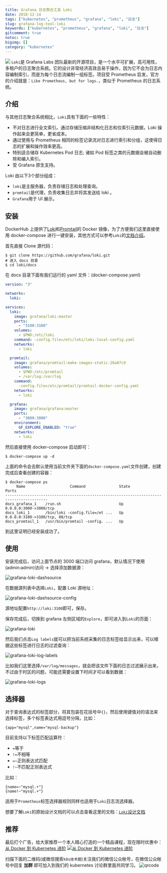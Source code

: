 ```yaml
---
title: Grafana 日志聚合工具 Loki
date: 2018-12-14
tags: ["kubernetes", "prometheus", "grafana", "loki", "日志"]
slug: grafana-log-tool-loki
keywords: ["kubernetes", "prometheus", "grafana", "loki", "日志"]
gitcomment: true
notoc: true
bigimg: []
category: "kubernetes"
---
```

![](/img/posts/grafana-loki-cover.png)
`Loki`是 Grafana Labs 团队最新的开源项目，是一个水平可扩展，高可用性，多租户的日志聚合系统。它的设计非常经济高效且易于操作，因为它不会为日志内容编制索引，而是为每个日志流编制一组标签。项目受 Prometheus 启发，官方的介绍就是：`Like Prometheus, but for logs.`，类似于 Prometheus 的日志系统。

<!--more-->

## 介绍
与其他日志聚合系统相比，`Loki`具有下面的一些特性：

* 不对日志进行全文索引。通过存储压缩非结构化日志和仅索引元数据，Loki 操作起来会更简单，更省成本。
* 通过使用与 Prometheus 相同的标签记录流对日志进行索引和分组，这使得日志的扩展和操作效率更高。
* 特别适合储存 Kubernetes Pod 日志; 诸如 Pod 标签之类的元数据会被自动删除和编入索引。
* 受 Grafana 原生支持。

Loki 由以下3个部分组成：

* `loki`是主服务器，负责存储日志和处理查询。
* `promtail`是代理，负责收集日志并将其发送给 loki 。
* `Grafana`用于 UI 展示。

## 安装
DockerHub 上提供了[Loki](https://hub.docker.com/r/grafana/loki/)和[Promtail](https://hub.docker.com/r/grafana/promtail/)的 Docker 镜像，为了方便我们这里直接使用 docker-compose 进行一键安装，其他方式可以参考`Loki`的[文档介绍](https://github.com/grafana/loki)。

首先直接 Clone 源代码：
```shell
$ git clone https://github.com/grafana/loki.git
# 进入 docs 目录
$ cd loki/docs
```

在 docs 目录下面有我们运行的 yaml 文件：(docker-compose.yaml)
```yaml
version: "3"

networks:
  loki:

services:
  loki:
    image: grafana/loki:master
    ports:
      - "3100:3100"
    volumes:
      - $PWD:/etc/loki
    command: -config.file=/etc/loki/loki-local-config.yaml
    networks:
      - loki

  promtail:
    image: grafana/promtail:make-images-static-26a87c9
    volumes:
      - $PWD:/etc/promtail
      - /var/log:/var/log
    command:
      -config.file=/etc/promtail/promtail-docker-config.yaml
    networks:
      - loki

  grafana:
    image: grafana/grafana:master
    ports:
      - "3000:3000"
    environment:
      GF_EXPLORE_ENABLED: "true"
    networks:
      - loki
```

然后直接使用 docker-compose 启动即可：
```shell
$ docker-compose up -d
```

上面的命令会去默认使用当前文件夹下面的`docker-compose.yaml`文件创建，创建完成后查看创建的容器：
```shell
$ docker-compose ps
     Name                    Command               State               Ports
-----------------------------------------------------------------------------------------
docs_grafana_1    /run.sh                          Up      0.0.0.0:3000->3000/tcp
docs_loki_1       /bin/loki -config.file=/et ...   Up      0.0.0.0:3100->3100/tcp, 80/tcp
docs_promtail_1   /usr/bin/promtail -config. ...   Up
```

到这里证明已经安装成功了。

## 使用
安装完成后，访问上面节点的 3000 端口访问 grafana，默认情况下使用(admin:admin)访问 -> 选择添加数据源：

![grafana-loki-dashsource](/img/posts/grafana-loki-dashsource.png)

在数据源列表中选择`Loki`，配置 Loki 源地址：

![grafana-loki-dashsource-config](/img/posts/grafana-loki-dashsource-config.png)

源地址配置`http://loki:3100`即可，保存。

保存完成后，切换到 grafana 左侧区域的`Explore`，即可进入到`Loki`的页面：

![grafana-loki](/img/posts/grafana-loki.png)

然后我们点击`Log labels`就可以把当前系统采集的日志标签给显示出来，可以根据这些标签进行日志的过滤查询：

![grafana-loki-log-labels](/img/posts/grafana-loki-log-labels.png)

比如我们这里选择`/var/log/messages`，就会把该文件下面的日志过滤展示出来，不过由于时区的问题，可能还需要设置下时间才可以看到数据：

![grafana-loki-logs](/img/posts/grafana-loki-logs.png)

## 选择器
对于查询表达式的标签部分，将其包装在花括号中`{}`，然后使用键值对的语法来选择标签，多个标签表达式用逗号分隔，比如：
```shell
{app="mysql",name="mysql-backup"}
```

目前支持以下标签匹配运算符：

* `=`等于
* `!=`不相等
* `=~`正则表达式匹配
* `!~`不匹配正则表达式

比如：
```shell
{name=~"mysql.+"}
{name!~"mysql.+"}
```

适用于`Prometheus`标签选择器规则同样也适用于`Loki`日志流选择器。

想要了解`Loki`的原始设计文档的可以点击查看这里的文档：[`Loki`设计文档](https://docs.google.com/document/d/11tjK_lvp1-SVsFZjgOTr1vV3-q6vBAsZYIQ5ZeYBkyM/view)


## 推荐
最后打个广告，给大家推荐一个本人精心打造的一个精品课程，现在限时优惠中：[从 Docker 到 Kubernetes 进阶](https://youdianzhishi.com/course/6n8xd6/)
[![从 Docker 到 Kubernetes 进阶](http://sdn.haimaxy.com/covers/2018/4/21/c4082e0f09c746aa848279a2567cffed.png)](https://youdianzhishi.com/course/6n8xd6/)

扫描下面的二维码(或微信搜索`k8s技术圈`)关注我们的微信公众帐号，在微信公众帐号中回复 **加群** 即可加入到我们的 kubernetes 讨论群里面共同学习。
![qrcode](/img/posts/qrcode_for_gh_d6dd87b6ceb4_430.jpg)


